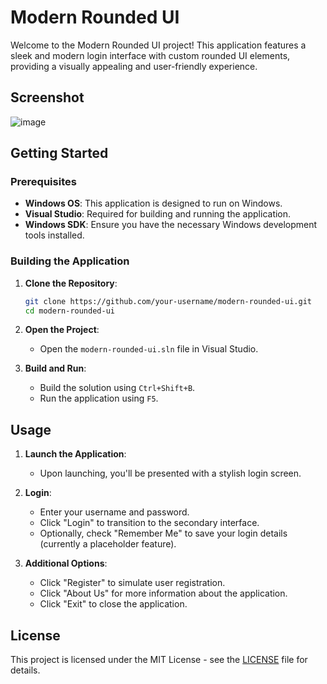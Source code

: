 # Modern Rounded UI

Welcome to the Modern Rounded UI project! This application features a sleek and modern login interface with custom rounded UI elements, providing a visually appealing and user-friendly experience.

## Screenshot

![image](https://github.com/user-attachments/assets/4e27df56-0fa9-4d20-a42e-687c990f1e72)


## Getting Started

### Prerequisites

- **Windows OS**: This application is designed to run on Windows.
- **Visual Studio**: Required for building and running the application.
- **Windows SDK**: Ensure you have the necessary Windows development tools installed.

### Building the Application

1. **Clone the Repository**:
    ```sh
    git clone https://github.com/your-username/modern-rounded-ui.git
    cd modern-rounded-ui
    ```

2. **Open the Project**:
    - Open the `modern-rounded-ui.sln` file in Visual Studio.

3. **Build and Run**:
    - Build the solution using `Ctrl+Shift+B`.
    - Run the application using `F5`.

## Usage

1. **Launch the Application**:
    - Upon launching, you'll be presented with a stylish login screen.

2. **Login**:
    - Enter your username and password.
    - Click "Login" to transition to the secondary interface.
    - Optionally, check "Remember Me" to save your login details (currently a placeholder feature).

3. **Additional Options**:
    - Click "Register" to simulate user registration.
    - Click "About Us" for more information about the application.
    - Click "Exit" to close the application.

## License

This project is licensed under the MIT License - see the [LICENSE](LICENSE) file for details.
